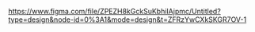 https://www.figma.com/file/ZPEZH8kGckSuKbhiIAjpmc/Untitled?type=design&node-id=0%3A1&mode=design&t=ZFRzYwCXkSKGR7OV-1
